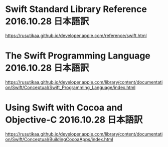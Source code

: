 ﻿# Swift Standard Library Reference 2016.10.28 日本語訳

https://rusutikaa.github.io/developer.apple.com/reference/swift.html

# The Swift Programming Language 2016.10.28 日本語訳

https://rusutikaa.github.io/developer.apple.com/library/content/documentation/Swift/Conceptual/Swift_Programming_Language/index.html

# Using Swift with Cocoa and Objective-C 2016.10.28 日本語訳

https://rusutikaa.github.io/developer.apple.com/library/content/documentation/Swift/Conceptual/BuildingCocoaApps/index.html
